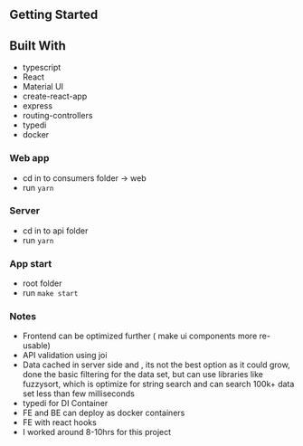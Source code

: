 
## Getting Started

## Built With
- typescript
- React 
- Material UI
- create-react-app
- express
- routing-controllers
- typedi
- docker

### Web app
 - cd in to consumers folder -> web
 - run ```yarn```

### Server
 - cd in to api folder
 - run ```yarn```


 ### App start 
 - root folder
 - run ```make start```

### Notes
- Frontend can be optimized further ( make ui components more re-usable)
- API validation using joi
- Data cached in server side and , its not the best option as it could grow, done the basic filtering for the data set, but can use libraries like fuzzysort, which is optimize for string search and can search 100k+ data set less than few milliseconds
- typedi for DI Container
- FE and BE can deploy as docker containers
- FE with react hooks
- I worked around 8-10hrs for this project